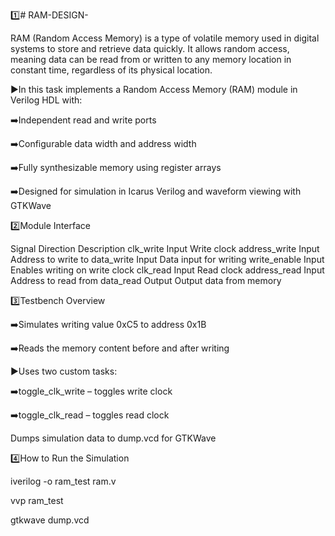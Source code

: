 1️⃣# RAM-DESIGN-

RAM (Random Access Memory) is a type of volatile memory used in digital systems to store and retrieve data quickly. It allows random access, meaning data can be read from or written to any memory location in constant time, regardless of its physical location.

 ▶️In this task implements a Random Access Memory (RAM) module in Verilog HDL with:
 
➡️Independent read and write ports

➡️Configurable data width and address width

➡️Fully synthesizable memory using register arrays

➡️Designed for simulation in Icarus Verilog and waveform viewing with GTKWave

2️⃣Module Interface

Signal	               Direction           	 Description
clk_write	               Input              	Write clock
address_write	           Input            	Address to write to
data_write	             Input	            Data input for writing
write_enable	           Input	       Enables writing on write clock
clk_read	               Input              	Read clock
address_read	           Input	            Address to read from
data_read	Output	       Output             data from memory

3️⃣Testbench Overview 

➡️Simulates writing value 0xC5 to address 0x1B

➡️Reads the memory content before and after writing

▶️Uses two custom tasks:

➡️toggle_clk_write – toggles write clock

➡️toggle_clk_read – toggles read clock

Dumps simulation data to dump.vcd for GTKWave

4️⃣How to Run the Simulation

iverilog -o ram_test ram.v

vvp ram_test

gtkwave dump.vcd

